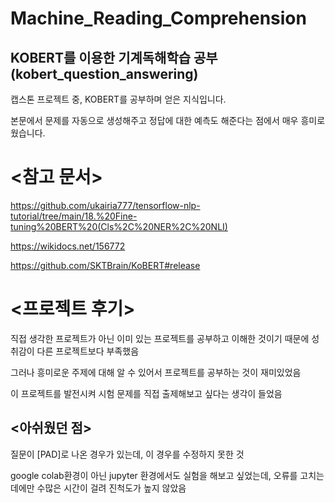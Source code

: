 # Machine_Reading_Comprehension
## KOBERT를 이용한 기계독해학습 공부(kobert_question_answering)

캡스톤 프로젝트 중, KOBERT를 공부하며 얻은 지식입니다.

본문에서 문제를 자동으로 생성해주고 정답에 대한 예측도 해준다는 점에서 매우 흥미로웠습니다.

# <참고 문서>
https://github.com/ukairia777/tensorflow-nlp-tutorial/tree/main/18.%20Fine-tuning%20BERT%20(Cls%2C%20NER%2C%20NLI)

https://wikidocs.net/156772

https://github.com/SKTBrain/KoBERT#release

# <프로젝트 후기>

직접 생각한 프로젝트가 아닌 이미 있는 프로젝트를 공부하고 이해한 것이기 때문에 성취감이 다른 프로젝트보다 부족했음

그러나 흥미로운 주제에 대해 알 수 있어서 프로젝트를 공부하는 것이 재미있었음

이 프로젝트를 발전시켜 시험 문제를 직접 출제해보고 싶다는 생각이 들었음

## <아쉬웠던 점>

질문이 [PAD]로 나온 경우가 있는데, 이 경우를 수정하지 못한 것

google colab환경이 아닌 jupyter 환경에서도 실험을 해보고 싶었는데, 오류를 고치는 데에만 수많은 시간이 걸려 진척도가 높지 않았음
